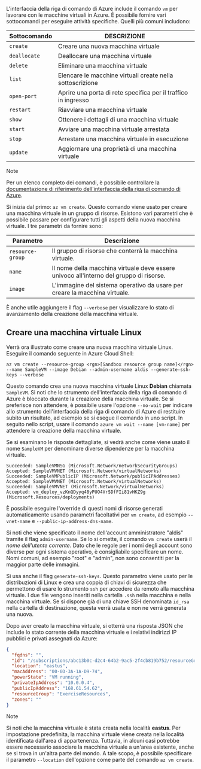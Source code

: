 L'interfaccia della riga di comando di Azure include il comando `vm` per lavorare con le macchine virtuali in Azure. È possibile fornire vari sottocomandi per eseguire attività specifiche. Quelli più comuni includono:

| Sottocomando | DESCRIZIONE |
|-------------|-------------|
| `create`    | Creare una nuova macchina virtuale |
| `deallocate` | Deallocare una macchina virtuale |
| `delete` | Eliminare una macchina virtuale |
| `list` | Elencare le macchine virtuali create nella sottoscrizione |
| `open-port` | Aprire una porta di rete specifica per il traffico in ingresso |
| `restart` | Riavviare una macchina virtuale |
| `show` | Ottenere i dettagli di una macchina virtuale |
| `start` | Avviare una macchina virtuale arrestata |
| `stop` | Arrestare una macchina virtuale in esecuzione |
| `update` | Aggiornare una proprietà di una macchina virtuale |

> [!NOTE]
> Per un elenco completo dei comandi, è possibile controllare la [documentazione di riferimento dell'interfaccia della riga di comando di Azure](https://docs.microsoft.com/cli/azure/reference-index?view=azure-cli-latest).

Si inizia dal primo: `az vm create`. Questo comando viene usato per creare una macchina virtuale in un gruppo di risorse. Esistono vari parametri che è possibile passare per configurare tutti gli aspetti della nuova macchina virtuale. I tre parametri da fornire sono:

| Parametro | Descrizione |
|-----------|-------------|
| `resource-group` | Il gruppo di risorse che conterrà la macchina virtuale. |
| `name` | Il nome della macchina virtuale deve essere univoco all'interno del gruppo di risorse. |
| `image` | L'immagine del sistema operativo da usare per creare la macchina virtuale. |

È anche utile aggiungere il flag `--verbose` per visualizzare lo stato di avanzamento della creazione della macchina virtuale. 

## <a name="create-a-linux-virtual-machine"></a>Creare una macchina virtuale Linux

Verrà ora illustrato come creare una nuova macchina virtuale Linux. Eseguire il comando seguente in Azure Cloud Shell:

```azurecli
az vm create --resource-group <rgn>[Sandbox resource group name]</rgn> --name SampleVM --image Debian --admin-username aldis --generate-ssh-keys --verbose 
```

Questo comando crea una nuova macchina virtuale Linux **Debian** chiamata `SampleVM`. Si noti che lo strumento dell'interfaccia della riga di comando di Azure è bloccato durante la creazione della macchina virtuale. Se si preferisce non attendere, è possibile usare l'opzione `--no-wait` per indicare allo strumento dell'interfaccia della riga di comando di Azure di restituire subito un risultato, ad esempio se si esegue il comando in uno script. In seguito nello script, usare il comando `azure vm wait --name [vm-name]` per attendere la creazione della macchina virtuale.

Se si esaminano le risposte dettagliate, si vedrà anche come viene usato il nome `SampleVM` per denominare diverse dipendenze per la macchina virtuale.

```output
Succeeded: SampleVMNSG (Microsoft.Network/networkSecurityGroups)
Accepted: SampleVMVNET (Microsoft.Network/virtualNetworks)
Succeeded: SampleVMPublicIP (Microsoft.Network/publicIPAddresses)
Accepted: SampleVMVNET (Microsoft.Network/virtualNetworks)
Succeeded: SampleVMVNET (Microsoft.Network/virtualNetworks)
Accepted: vm_deploy_vzKnQDyyq48yPUO4VrSDfFIi81vHKZ9g (Microsoft.Resources/deployments)
```

È possibile eseguire l'override di questi nomi di risorse generati automaticamente usando parametri facoltativi per `vm create`, ad esempio `--vnet-name` e `--public-ip-address-dns-name`.

Si noti che viene specificato il nome dell'account amministratore "aldis" tramite il flag `admin-username`. Se lo si omette, il comando `vm create` userà il _nome dell'utente corrente_. Dato che le regole per i nomi degli account sono diverse per ogni sistema operativo, è consigliabile specificare un nome. Nomi comuni, ad esempio "root" e "admin", non sono consentiti per la maggior parte delle immagini.

Si usa anche il flag `generate-ssh-keys`. Questo parametro viene usato per le distribuzioni di Linux e crea una coppia di chiavi di sicurezza che permettono di usare lo strumento `ssh` per accedere da remoto alla macchina virtuale. I due file vengono inseriti nella cartella `.ssh` nella macchina e nella macchina virtuale. Se si dispone già di una chiave SSH denominata `id_rsa` nella cartella di destinazione, questa verrà usata e non ne verrà generata una nuova.

Dopo aver creato la macchina virtuale, si otterrà una risposta JSON che include lo stato corrente della macchina virtuale e i relativi indirizzi IP pubblici e privati assegnati da Azure:

<!-- TODO: find out the default location! -->

```json
{
  "fqdns": "",
  "id": "/subscriptions/abc13b0c-d2c4-64b2-9ac5-2f4cb819b752/resourceGroups/ExerciseResources/providers/Microsoft.Compute/virtualMachines/SampleVM",
  "location": "eastus",
  "macAddress": "00-0D-3A-1A-D9-74",
  "powerState": "VM running",
  "privateIpAddress": "10.0.0.4",
  "publicIpAddress": "168.61.54.62",
  "resourceGroup": "ExerciseResources",
  "zones": ""
}
```

<!-- TODO: find out the default location! -->

> [!NOTE]
> Si noti che la macchina virtuale è stata creata nella località **eastus**. Per impostazione predefinita, la macchina virtuale viene creata nella località identificata dall'area di appartenenza. Tuttavia, in alcuni casi potrebbe essere necessario associare la macchina virtuale a un'area esistente, anche se si trova in un'altra parte del mondo. A tale scopo, è possibile specificare il parametro `--location` dell'opzione come parte del comando `az vm create`.